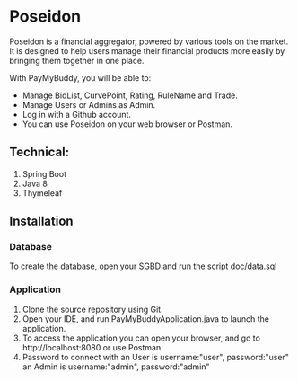 # Poseidon

Poseidon is a financial aggregator, powered by various tools on the market. 
It is designed to help users manage their financial products more easily by bringing them together in one place.

With PayMyBuddy, you will be able to:
- Manage BidList, CurvePoint, Rating, RuleName and Trade.
- Manage Users or Admins as Admin.
- Log in with a Github account.
- You can use Poseidon on your web browser or Postman.

## Technical:

1. Spring Boot
2. Java 8
3. Thymeleaf

## Installation

### Database

To create the database, open your SGBD and run the script doc/data.sql

### Application

1. Clone the source repository using Git.
2. Open your IDE, and run PayMyBuddyApplication.java to launch the application.
3. To access the application you can open your browser, and go to http://localhost:8080 or use Postman
4. Password to connect with an User is username:"user", password:"user"
			    an Admin is username:"admin", password:"admin"